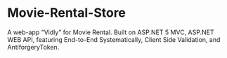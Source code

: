 # Movie-Rental-Store
A web-app "Vidly" for Movie Rental. Built on ASP.NET 5 MVC, ASP.NET WEB API, featuring End-to-End Systematically, Client Side Validation, and AntiforgeryToken. 
